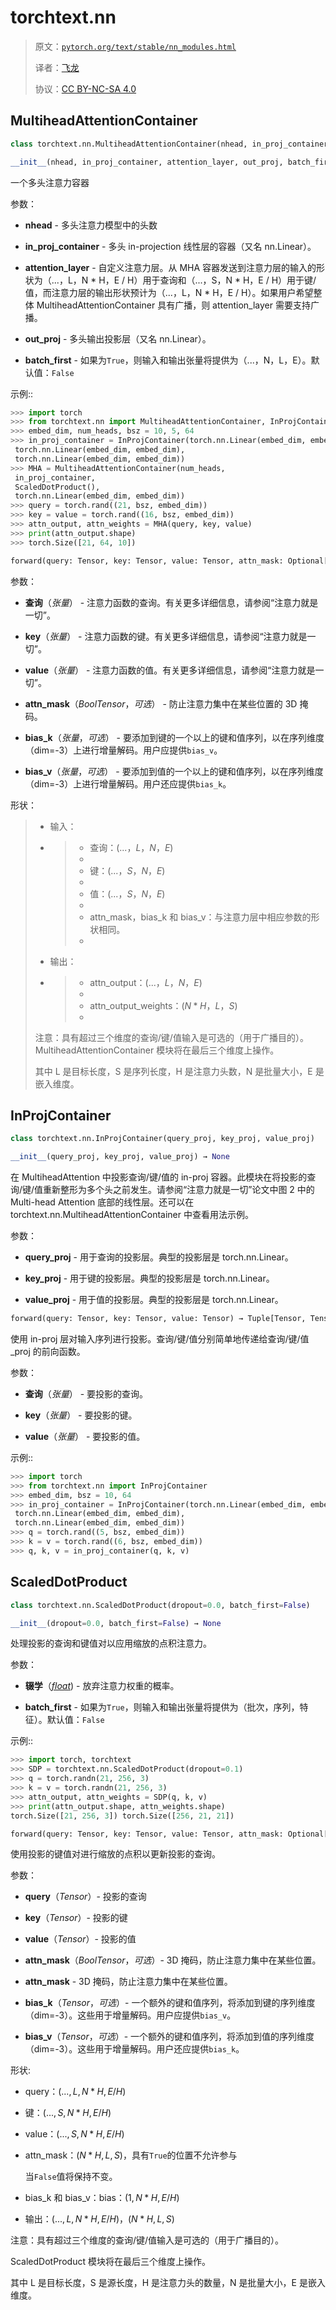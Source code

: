 # torchtext.nn

> 原文：[`pytorch.org/text/stable/nn_modules.html`](https://pytorch.org/text/stable/nn_modules.html)
>
> 译者：[飞龙](https://github.com/wizardforcel)
>
> 协议：[CC BY-NC-SA 4.0](http://creativecommons.org/licenses/by-nc-sa/4.0/)


## MultiheadAttentionContainer

```py
class torchtext.nn.MultiheadAttentionContainer(nhead, in_proj_container, attention_layer, out_proj, batch_first=False)
```

```py
__init__(nhead, in_proj_container, attention_layer, out_proj, batch_first=False) → None
```

一个多头注意力容器

参数：

+   **nhead** - 多头注意力模型中的头数

+   **in_proj_container** - 多头 in-projection 线性层的容器（又名 nn.Linear）。

+   **attention_layer** - 自定义注意力层。从 MHA 容器发送到注意力层的输入的形状为（...，L，N * H，E / H）用于查询和（...，S，N * H，E / H）用于键/值，而注意力层的输出形状预计为（...，L，N * H，E / H）。如果用户希望整体 MultiheadAttentionContainer 具有广播，则 attention_layer 需要支持广播。

+   **out_proj** - 多头输出投影层（又名 nn.Linear）。

+   **batch_first** - 如果为`True`，则输入和输出张量将提供为（...，N，L，E）。默认值：`False`

示例::

```py
>>> import torch
>>> from torchtext.nn import MultiheadAttentionContainer, InProjContainer, ScaledDotProduct
>>> embed_dim, num_heads, bsz = 10, 5, 64
>>> in_proj_container = InProjContainer(torch.nn.Linear(embed_dim, embed_dim),
 torch.nn.Linear(embed_dim, embed_dim),
 torch.nn.Linear(embed_dim, embed_dim))
>>> MHA = MultiheadAttentionContainer(num_heads,
 in_proj_container,
 ScaledDotProduct(),
 torch.nn.Linear(embed_dim, embed_dim))
>>> query = torch.rand((21, bsz, embed_dim))
>>> key = value = torch.rand((16, bsz, embed_dim))
>>> attn_output, attn_weights = MHA(query, key, value)
>>> print(attn_output.shape)
>>> torch.Size([21, 64, 10]) 
```

```py
forward(query: Tensor, key: Tensor, value: Tensor, attn_mask: Optional[Tensor] = None, bias_k: Optional[Tensor] = None, bias_v: Optional[Tensor] = None) → Tuple[Tensor, Tensor]
```

参数：

+   **查询**（*张量*） - 注意力函数的查询。有关更多详细信息，请参阅“注意力就是一切”。

+   **key**（*张量*） - 注意力函数的键。有关更多详细信息，请参阅“注意力就是一切”。

+   **value**（*张量*） - 注意力函数的值。有关更多详细信息，请参阅“注意力就是一切”。

+   **attn_mask**（*BoolTensor*，*可选*） - 防止注意力集中在某些位置的 3D 掩码。

+   **bias_k**（*张量*，*可选*） - 要添加到键的一个以上的键和值序列，以在序列维度（dim=-3）上进行增量解码。用户应提供`bias_v`。

+   **bias_v**（*张量*，*可选*） - 要添加到值的一个以上的键和值序列，以在序列维度（dim=-3）上进行增量解码。用户还应提供`bias_k`。

形状：

> +   输入：
> +   
>     > +   查询：$(...，L，N，E)$
>     > +   
>     > +   键：$(...，S，N，E)$
>     > +   
>     > +   值：$(...，S，N，E)$
>     > +   
>     > +   attn_mask，bias_k 和 bias_v：与注意力层中相应参数的形状相同。
>     > +   
> +   输出：
> +   
>     > +   attn_output：$(...，L，N，E)$
>     > +   
>     > +   attn_output_weights：$(N * H，L，S)$
>     > +   
> 注意：具有超过三个维度的查询/键/值输入是可选的（用于广播目的）。MultiheadAttentionContainer 模块将在最后三个维度上操作。
> 
> 其中 L 是目标长度，S 是序列长度，H 是注意力头数，N 是批量大小，E 是嵌入维度。

## InProjContainer

```py
class torchtext.nn.InProjContainer(query_proj, key_proj, value_proj)
```

```py
__init__(query_proj, key_proj, value_proj) → None
```

在 MultiheadAttention 中投影查询/键/值的 in-proj 容器。此模块在将投影的查询/键/值重新整形为多个头之前发生。请参阅“注意力就是一切”论文中图 2 中的 Multi-head Attention 底部的线性层。还可以在 torchtext.nn.MultiheadAttentionContainer 中查看用法示例。

参数：

+   **query_proj** - 用于查询的投影层。典型的投影层是 torch.nn.Linear。

+   **key_proj** - 用于键的投影层。典型的投影层是 torch.nn.Linear。

+   **value_proj** - 用于值的投影层。典型的投影层是 torch.nn.Linear。

```py
forward(query: Tensor, key: Tensor, value: Tensor) → Tuple[Tensor, Tensor, Tensor]
```

使用 in-proj 层对输入序列进行投影。查询/键/值分别简单地传递给查询/键/值 _proj 的前向函数。

参数：

+   **查询**（*张量*） - 要投影的查询。

+   **key**（*张量*） - 要投影的键。

+   **value**（*张量*） - 要投影的值。

示例::

```py
>>> import torch
>>> from torchtext.nn import InProjContainer
>>> embed_dim, bsz = 10, 64
>>> in_proj_container = InProjContainer(torch.nn.Linear(embed_dim, embed_dim),
 torch.nn.Linear(embed_dim, embed_dim),
 torch.nn.Linear(embed_dim, embed_dim))
>>> q = torch.rand((5, bsz, embed_dim))
>>> k = v = torch.rand((6, bsz, embed_dim))
>>> q, k, v = in_proj_container(q, k, v) 
```

## ScaledDotProduct

```py
class torchtext.nn.ScaledDotProduct(dropout=0.0, batch_first=False)
```

```py
__init__(dropout=0.0, batch_first=False) → None
```

处理投影的查询和键值对以应用缩放的点积注意力。

参数：

+   **辍学**（[*float*](https://docs.python.org/3/library/functions.html#float "(在 Python v3.12 中)")) - 放弃注意力权重的概率。

+   **batch_first** - 如果为`True`，则输入和输出张量将提供为（批次，序列，特征）。默认值：`False`

示例::

```py
>>> import torch, torchtext
>>> SDP = torchtext.nn.ScaledDotProduct(dropout=0.1)
>>> q = torch.randn(21, 256, 3)
>>> k = v = torch.randn(21, 256, 3)
>>> attn_output, attn_weights = SDP(q, k, v)
>>> print(attn_output.shape, attn_weights.shape)
torch.Size([21, 256, 3]) torch.Size([256, 21, 21]) 
```

```py
forward(query: Tensor, key: Tensor, value: Tensor, attn_mask: Optional[Tensor] = None, bias_k: Optional[Tensor] = None, bias_v: Optional[Tensor] = None) → Tuple[Tensor, Tensor]
```

使用投影的键值对进行缩放的点积以更新投影的查询。

参数：

+   **query**（*Tensor*）- 投影的查询

+   **key**（*Tensor*）- 投影的键

+   **value**（*Tensor*）- 投影的值

+   **attn_mask**（*BoolTensor*，*可选*）- 3D 掩码，防止注意力集中在某些位置。

+   **attn_mask** - 3D 掩码，防止注意力集中在某些位置。

+   **bias_k**（*Tensor*，*可选*）- 一个额外的键和值序列，将添加到键的序列维度（dim=-3）。这些用于增量解码。用户应提供`bias_v`。

+   **bias_v**（*Tensor*，*可选*）- 一个额外的键和值序列，将添加到值的序列维度（dim=-3）。这些用于增量解码。用户还应提供`bias_k`。

形状:

+   query：$(..., L, N * H, E / H)$

+   键：$(..., S, N * H, E / H)$

+   value：$(..., S, N * H, E / H)$

+   attn_mask：$(N * H, L, S)$，具有`True`的位置不允许参与

    当`False`值将保持不变。

+   bias_k 和 bias_v：bias：$(1, N * H, E / H)$

+   输出：$(..., L, N * H, E / H)$，$(N * H, L, S)$

注意：具有超过三个维度的查询/键/值输入是可选的（用于广播目的）。

ScaledDotProduct 模块将在最后三个维度上操作。

其中 L 是目标长度，S 是源长度，H 是注意力头的数量，N 是批量大小，E 是嵌入维度。
